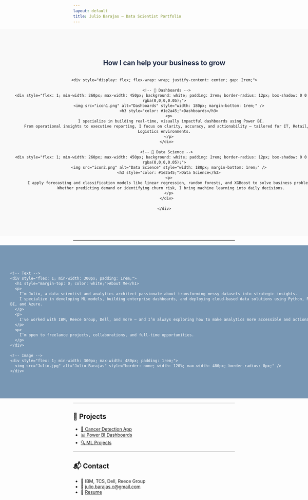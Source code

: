 ```yaml
---
layout: default
title: Julio Barajas – Data Scientist Portfolio
---
```


<!-- 💡 Core Skills Section – Full Width with Large Icons -->
<section style="width: 100vw; margin-left: calc(-50vw + 50%); background-color: #f9f9f9; padding: 4rem 2rem;">
  <div style="max-width: 1200px; margin: auto; text-align: center;">
    <h2 style="color: #1e2a45; margin-bottom: 2rem;">How I can help your business to grow</h2>
    
    <div style="display: flex; flex-wrap: wrap; justify-content: center; gap: 2rem;">
      
      <!-- 🔷 Dashboards -->
      <div style="flex: 1; min-width: 260px; max-width: 450px; background: white; padding: 2rem; border-radius: 12px; box-shadow: 0 0 10px rgba(0,0,0,0.05);">
        <img src="icon1.png" alt="Dashboards" style="width: 180px; margin-bottom: 1rem;" />
        <h3 style="color: #1e2a45;">Dashboards</h3>
        <p>
          I specialize in building real-time, visually impactful dashboards using Power BI.
          From operational insights to executive reporting, I focus on clarity, accuracy, and actionability — tailored for IT, Retail, and Logistics environments.
        </p>
      </div>

      <!-- 🔷 Data Science -->
      <div style="flex: 1; min-width: 260px; max-width: 450px; background: white; padding: 2rem; border-radius: 12px; box-shadow: 0 0 10px rgba(0,0,0,0.05);">
        <img src="icon2.png" alt="Data Science" style="width: 180px; margin-bottom: 1rem;" />
        <h3 style="color: #1e2a45;">Data Science</h3>
        <p>
          I apply forecasting and classification models like linear regression, random forests, and XGBoost to solve business problems.
          Whether predicting demand or identifying churn risk, I bring machine learning into daily decisions.
        </p>
      </div>

    </div>
  </div>
</section>

---

<!-- 🧑‍💼 About Me Section – Second with Custom Blue (#7897b4) -->
<section style="width: 100vw; margin-left: calc(-50vw + 50%); background-color: #7897b4; color: white; padding: 4rem 2rem;">
  <div style="max-width: 1200px; margin: auto; display: flex; flex-wrap: wrap; align-items: center; justify-content: space-between;">
    
    <!-- Text -->
    <div style="flex: 1; min-width: 300px; padding: 1rem;">
      <h1 style="margin-top: 0; color: white;">About Me</h1>
      <p>
        I’m Julio, a data scientist and analytics architect passionate about transforming messy datasets into strategic insights.
        I specialize in developing ML models, building enterprise dashboards, and deploying cloud-based data solutions using Python, Power BI, and Azure.
      </p>
      <p>
        I've worked with IBM, Reece Group, Dell, and more — and I’m always exploring how to make analytics more accessible and actionable.
      </p>
      <p>
        I’m open to freelance projects, collaborations, and full-time opportunities.
      </p>
    </div>

    <!-- Image -->
    <div style="flex: 1; min-width: 300px; max-width: 480px; padding: 1rem;">
      <img src="Julio.jpg" alt="Julio Barajas" style="border: none; width: 120%; max-width: 480px; border-radius: 8px;" />
    </div>

  </div>
</section>

---

## 📂 Projects

- [🧠 Cancer Detection App](https://julio-barajas.github.io/cancer-prediction-frontend/)
- [📊 Power BI Dashboards](viz-projects.md)
- [🔍 ML Projects](ml-projects.md)

---

## 📬 Contact

- 💼 IBM, TCS, Dell, Reece Group  
- 📧 julio.barajas.c@gmail.com  
- 📄 [Resume](resume.pdf)
